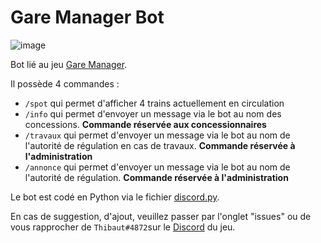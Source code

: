 # Gare Manager Bot
 ![image](https://user-images.githubusercontent.com/59665309/204164199-3033077f-4f17-4a44-8a27-79e0f1a75b14.png)

Bot lié au jeu [Gare Manager](https://gare-manager.fr/dashboard.php).

Il possède 4 commandes :
- `/spot` qui permet d'afficher 4 trains actuellement en circulation
- `/info` qui permet d'envoyer un message via le bot au nom des concessions. **Commande réservée aux concessionnaires**
- `/travaux` qui permet d'envoyer un message via le bot au nom de l'autorité de régulation en cas de travaux. **Commande réservée à l'administration**
- `/annonce` qui permet d'envoyer un message via le bot au nom de l'autorité de régulation. **Commande réservée à l'administration**

Le bot est codé en Python via le fichier [discord.py](https://github.com/Rapptz/discord.py).

En cas de suggestion, d'ajout, veuillez passer par l'onglet "issues" ou de vous rapprocher de `Thibaut#4872`sur le [Discord](https://discord.gg/pxMcdamMzA) du jeu.









